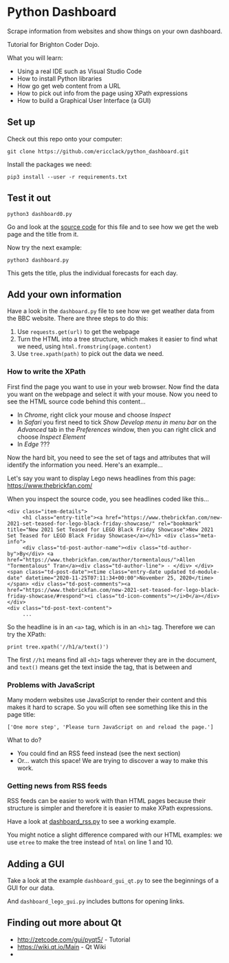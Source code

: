 # Python Dashboard

Scrape information from websites and show things on your own dashboard.

Tutorial for Brighton Coder Dojo.

What you will learn: 
- Using a real IDE such as Visual Studio Code
- How to install Python libraries
- How go get web content from a URL
- How to pick out info from the page using XPath expressions
- How to build a Graphical User Interface (a GUI)

## Set up

Check out this repo onto your computer:

```
git clone https://github.com/ericclack/python_dashboard.git
```

Install the packages we need:

```
pip3 install --user -r requirements.txt
```

## Test it out

```
python3 dashboard0.py
```

Go and look at the [source
code](https://github.com/ericclack/python_dashboard/blob/master/dashboard0.py)
for this file and to see how we get the web page and the title from
it.

Now try the next example:

```
python3 dashboard.py
```

This gets the title, plus the individual forecasts for each day. 

## Add your own information

Have a look in the `dashboard.py` file to see how we get weather data
from the BBC website. There are three steps to do this:

1. Use `requests.get(url)` to get the webpage
2. Turn the HTML into a tree structure, which makes it easier to find what we need, using `html.fromstring(page.content)`
3. Use `tree.xpath(path)` to pick out the data we need.

### How to write the XPath

First find the page you want to use in your web browser. Now find the
data you want on the webpage and select it with your mouse. Now you need
to see the HTML source code behind this content...

* In *Chrome*, right click your mouse and choose *Inspect*
* In *Safari* you first need to tick *Show Develop menu in menu bar* on the *Advanced* tab in the *Preferences* window, then you can right click and choose *Inspect Element*
* In *Edge* ???

Now the hard bit, you need to see the set of tags and attributes that will identify the information you need. Here's an example...

Let's say you want to display Lego news headlines from this page: https://www.thebrickfan.com/

When you inspect the source code, you see headlines coded like this...

```
<div class="item-details">
     <h1 class="entry-title"><a href="https://www.thebrickfan.com/new-2021-set-teased-for-lego-black-friday-showcase/" rel="bookmark" title="New 2021 Set Teased for LEGO Black Friday Showcase">New 2021 Set Teased for LEGO Black Friday Showcase</a></h1> <div class="meta-info">
     <div class="td-post-author-name"><div class="td-author-by">By</div> <a href="https://www.thebrickfan.com/author/tormentalous/">Allen "Tormentalous" Tran</a><div class="td-author-line"> - </div> </div> <span class="td-post-date"><time class="entry-date updated td-module-date" datetime="2020-11-25T07:11:34+00:00">November 25, 2020</time></span> <div class="td-post-comments"><a href="https://www.thebrickfan.com/new-2021-set-teased-for-lego-black-friday-showcase/#respond"><i class="td-icon-comments"></i>0</a></div> </div>
<div class="td-post-text-content">
     ...
```

So the headline is in an `<a>` tag, which is in an `<h1>` tag. Therefore we can try the XPath:

```
print tree.xpath('//h1/a/text()')
```

The first `//h1` means find all `<h1>` tags wherever they are in the document, and `text()` means get the text inside the tag, that is between <a> and </a>

### Problems with JavaScript

Many modern websites use JavaScript to render their content and this makes it hard to scrape. So you will often see something like this in the page title:

```
['One more step', 'Please turn JavaScript on and reload the page.']
```

What to do?
- You could find an RSS feed instead (see the next section)
- Or... watch this space! We are trying to discover a way to make this work. 

### Getting news from RSS feeds

RSS feeds can be easier to work with than HTML pages because their structure is simpler and therefore it is easier to make XPath expressions.

Have a look at [dashboard_rss.py](https://github.com/ericclack/python_dashboard/blob/master/dashboard_rss.py) to see a working example.

You might notice a slight difference compared with our HTML examples:
we use `etree` to make the tree instead of `html` on line 1 and 10.

## Adding a GUI

Take a look at the example `dashboard_gui_qt.py` to see the beginnings
of a GUI for our data.

And `dashboard_lego_gui.py` includes buttons for opening links.

## Finding out more about Qt

* http://zetcode.com/gui/pyqt5/ - Tutorial
* https://wiki.qt.io/Main - Qt Wiki
* 

